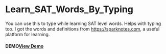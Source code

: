 # Learn_SAT_Words_By_Typing
You can use this to type while learning SAT level words. Helps with typing too. I got the words and definitions from https://sparknotes.com, a useful platform for learning. 
#### DEMO[View Demo](https://durationsyrup.github.io/Learn_SAT_Words_By_Typing/)
